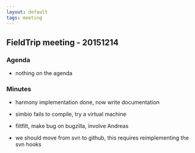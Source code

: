 ```yaml
---
layout: default
tags: meeting
---
```



## FieldTrip meeting - 20151214

### Agenda


*  nothing on the agenda

### Minutes


*  harmony implementation done, now write documentation

*  simbio fails to compile, try a virtual machine

*  filtfilt, make bug on bugzilla, involve Andreas

*  we should move from svn to github, this requires reimplementing the svn hooks
